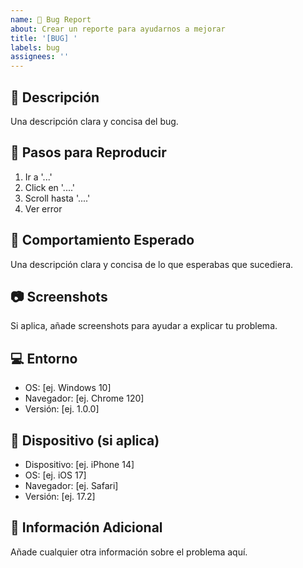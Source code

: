```yaml
---
name: 🐛 Bug Report
about: Crear un reporte para ayudarnos a mejorar
title: '[BUG] '
labels: bug
assignees: ''
---
```


## 📝 Descripción
Una descripción clara y concisa del bug.

## 🔄 Pasos para Reproducir
1. Ir a '...'
2. Click en '....'
3. Scroll hasta '....'
4. Ver error

## 🤔 Comportamiento Esperado
Una descripción clara y concisa de lo que esperabas que sucediera.

## 📷 Screenshots
Si aplica, añade screenshots para ayudar a explicar tu problema.

## 💻 Entorno
- OS: [ej. Windows 10]
- Navegador: [ej. Chrome 120]
- Versión: [ej. 1.0.0]

## 📱 Dispositivo (si aplica)
- Dispositivo: [ej. iPhone 14]
- OS: [ej. iOS 17]
- Navegador: [ej. Safari]
- Versión: [ej. 17.2]

## 📝 Información Adicional
Añade cualquier otra información sobre el problema aquí.